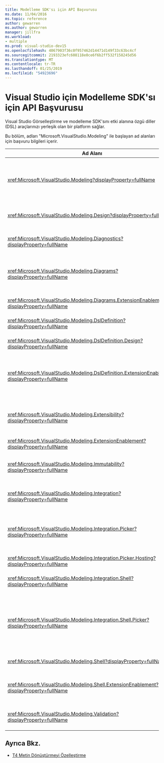 ```yaml
---
title: Modelleme SDK'sı için API Başvurusu
ms.date: 11/04/2016
ms.topic: reference
author: gewarren
ms.author: gewarren
manager: jillfra
ms.workload:
- multiple
ms.prod: visual-studio-dev15
ms.openlocfilehash: 4067903f36c0f957462d14471d149f33c63bc4cf
ms.sourcegitcommit: 2193323efc608118e0ce6f6b2ff532f158245d56
ms.translationtype: MT
ms.contentlocale: tr-TR
ms.lasthandoff: 01/25/2019
ms.locfileid: "54923696"
---
```

# <a name="api-reference-for-modeling-sdk-for-visual-studio"></a>Visual Studio için Modelleme SDK'sı için API Başvurusu

Visual Studio Görselleştirme ve modelleme SDK'sını etki alanına özgü diller (DSL) araçlarınızı yerleşik olan bir platform sağlar.

Bu bölüm, adları "Microsoft.VisualStudio.Modeling" ile başlayan ad alanları için başvuru bilgileri içerir.

|Ad Alanı|İçerik|
|-|-|
|<xref:Microsoft.VisualStudio.Modeling?displayProperty=fullName>|Bir DSL içinde tanımladığınız tüm etki alanı sınıflarının temel sınıf ModelElement gibi sınıflar.|
|<xref:Microsoft.VisualStudio.Modeling.Design?displayProperty=fullName>|Bir DSL tanımının bir parçası form sınıflar.|
|<xref:Microsoft.VisualStudio.Modeling.Diagnostics?displayProperty=fullName>|Model Store Görüntüleyicisi ve performans ölçümü araçlar.|
|<xref:Microsoft.VisualStudio.Modeling.Diagrams?displayProperty=fullName>|Bir DSL içinde tanımladığınız tüm şekiller temel sınıfı olan ShapeElement gibi sınıflar.|
|<xref:Microsoft.VisualStudio.Modeling.Diagrams.ExtensionEnablement?displayProperty=fullName>|Hareket ve seçim yöntemleri.|
|<xref:Microsoft.VisualStudio.Modeling.DslDefinition?displayProperty=fullName>|DSL tanımını Tasarımcı API'si.|
|<xref:Microsoft.VisualStudio.Modeling.DslDefinition.Design?displayProperty=fullName>|İç sınıflar DSL tanımını tasarımcının.|
|<xref:Microsoft.VisualStudio.Modeling.DslDefinition.ExtensionEnablement?displayProperty=fullName>|DSL Tasarımcısı komutlar ve hareketler doğrulama ile genişletmenizi sağlayan öznitelikler.|
|<xref:Microsoft.VisualStudio.Modeling.Extensibility?displayProperty=fullName>|DSL genişletilebilirlik uygulamak ModelElement için genişletme yöntemleri.|
|<xref:Microsoft.VisualStudio.Modeling.ExtensionEnablement?displayProperty=fullName>|Genişletilebilirlik öznitelikleri|
|<xref:Microsoft.VisualStudio.Modeling.Immutability?displayProperty=fullName>|Salt okunur bir modelin parçalarını yapmanızı sağlar.|
|<xref:Microsoft.VisualStudio.Modeling.Integration?displayProperty=fullName>|Yardımcı olan Modelbus API farklı modelleri tümleştirin.|
|<xref:Microsoft.VisualStudio.Modeling.Integration.Picker?displayProperty=fullName>|İletişim kutusu, kullanıcıların modelleri ve Modelbus başvuru oluşturmak için öğeleri sağlar.|
|<xref:Microsoft.VisualStudio.Modeling.Integration.Picker.Hosting?displayProperty=fullName>|Seçici hizmeti.|
|<xref:Microsoft.VisualStudio.Modeling.Integration.Shell?displayProperty=fullName>|Visual Studio Modelbus bağdaştırıcısı çerçevesi.|
|<xref:Microsoft.VisualStudio.Modeling.Integration.Shell.Picker?displayProperty=fullName>|Seçici iletişim kutusu, kullanıcıların modelleri Modelbus başvuru oluşturmak için öğeleri gidip olanak sağlar.|
|<xref:Microsoft.VisualStudio.Modeling.Shell?displayProperty=fullName>|Visual Studio DSL arasındaki arabirim.|
|<xref:Microsoft.VisualStudio.Modeling.Shell.ExtensionEnablement?displayProperty=fullName>|(Bağlam) kısayol menü komutları tanımlamanızı sağlar.|
|<xref:Microsoft.VisualStudio.Modeling.Validation?displayProperty=fullName>|Doğrulama kısıtlamaları tanımlama olanak tanır.|

## <a name="see-also"></a>Ayrıca Bkz.

- [T4 Metin Dönüştürmeyi Özelleştirme](../modeling/customizing-t4-text-transformation.md)
